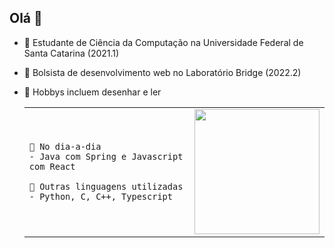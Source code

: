 ## Olá 🍓
- 🌱 Estudante de Ciência da Computação na Universidade Federal de Santa Catarina (2021.1)
- 🔭 Bolsista de desenvolvimento web no Laboratório Bridge (2022.2)
- 🎨 Hobbys incluem desenhar e ler


  <table>
    <td>
    
      🍎 No dia-a-dia
      - Java com Spring e Javascript com React
      
      🍏 Outras linguagens utilizadas
      - Python, C, C++, Typescript
    </td>
    <td>
      <img src="https://64.media.tumblr.com/d2822367d7bd69e06d657c3baeb7e89e/3510e89c463ea2a7-6a/s540x810/dbce2b4a0acd3d9e6fb487360dae8940d20a253a.gif" width="200"/>
    </td>
  </table>
